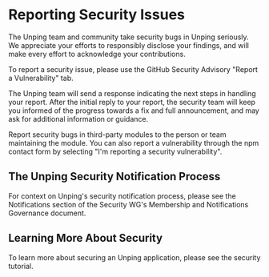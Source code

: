 # Reporting Security Issues
The Unping team and community take security bugs in Unping seriously. We appreciate your efforts to responsibly disclose your findings, and will make every effort to acknowledge your contributions.

To report a security issue, please use the GitHub Security Advisory "Report a Vulnerability" tab.

The Unping team will send a response indicating the next steps in handling your report. After the initial reply to your report, the security team will keep you informed of the progress towards a fix and full announcement, and may ask for additional information or guidance.

Report security bugs in third-party modules to the person or team maintaining the module. You can also report a vulnerability through the npm contact form by selecting "I'm reporting a security vulnerability".

## The Unping Security Notification Process
For context on Unping's security notification process, please see the Notifications section of the Security WG's Membership and Notifications Governance document.

## Learning More About Security
To learn more about securing an Unping application, please see the security tutorial.
